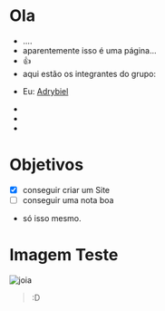 # Ola
- ....
- aparentemente isso é uma página...
- 👍
- aqui estão os integrantes do grupo:
* Eu: [Adrybiel](https://github.com/Adrybiel)
-
-
-
# Objetivos
- [X] conseguir criar um Site
- [ ] conseguir uma nota boa 
- só isso mesmo.

# Imagem Teste
![joia](https://thumbs.dreamstime.com/z/thumb-up-emoticon-design-showing-47854113.jpg?w=768)


> :D
